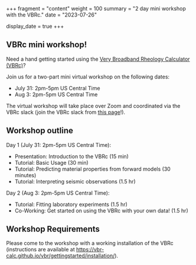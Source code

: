 +++
fragment = "content"
weight = 100
summary = "2 day mini workshop with the VBRc."
date = "2023-07-26"

display_date = true
+++

## VBRc mini workshop! 

Need a hand getting started using the [Very Broadband Rheology Calculator (VBRc)](https://vbr-calc.github.io/vbr/)?

Join us for a two-part mini virtual workshop on the following dates: 

* July 31: 2pm-5pm US Central Time
* Aug 3: 2pm-5pm US Central Time

The virtual workshop will take place over Zoom and coordinated via the VBRc slack (join the VBRc slack from 
[this page](https://vbr-calc.github.io/vbr/contrib/contributing/)!).

## Workshop outline

Day 1 (July 31: 2pm-5pm US Central Time): 

* Presentation: Introduction to the VBRc (15 min)
* Tutorial: Basic Usage (30 min)
* Tutorial: Predicting material properties from forward models (30 minutes) 
* Tutorial: Interpreting seismic observations (1.5 hr)

Day 2 (Aug 3: 2pm-5pm US Central Time):

* Tutorial: Fitting laboratory experiments (1.5 hr)
* Co-Working: Get started on using the VBRc with your own data! (1.5 hr) 

## Workshop Requirements

Please come to the workshop with a working installation of the VBRc (instructions
are available at https://vbr-calc.github.io/vbr/gettingstarted/installation/).